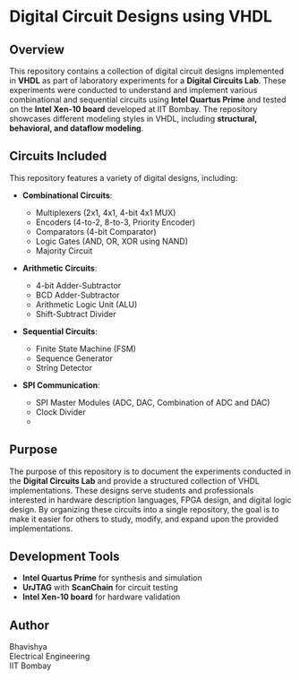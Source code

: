 # Digital Circuit Designs using VHDL

## Overview
This repository contains a collection of digital circuit designs implemented in **VHDL** as part of laboratory experiments for a **Digital Circuits Lab**. These experiments were conducted to understand and implement various combinational and sequential circuits using **Intel Quartus Prime** and tested on the **Intel Xen-10 board** developed at IIT Bombay. The repository showcases different modeling styles in VHDL, including **structural, behavioral, and dataflow modeling**.

## Circuits Included
This repository features a variety of digital designs, including:

- **Combinational Circuits**:
  - Multiplexers (2x1, 4x1, 4-bit 4x1 MUX)
  - Encoders (4-to-2, 8-to-3, Priority Encoder)
  - Comparators (4-bit Comparator)
  - Logic Gates (AND, OR, XOR using NAND)
  - Majority Circuit

- **Arithmetic Circuits**:
  - 4-bit Adder-Subtractor
  - BCD Adder-Subtractor
  - Arithmetic Logic Unit (ALU)
  - Shift-Subtract Divider

- **Sequential Circuits**:
  - Finite State Machine (FSM)
  - Sequence Generator
  - String Detector

- **SPI Communication**:
  - SPI Master Modules (ADC, DAC, Combination of ADC and DAC)
  - Clock Divider
  - 
## Purpose
The purpose of this repository is to document the experiments conducted in the **Digital Circuits Lab** and provide a structured collection of VHDL implementations. These designs serve students and professionals interested in hardware description languages, FPGA design, and digital logic design. By organizing these circuits into a single repository, the goal is to make it easier for others to study, modify, and expand upon the provided implementations.

## Development Tools
- **Intel Quartus Prime** for synthesis and simulation
- **UrJTAG** with **ScanChain** for circuit testing
- **Intel Xen-10 board** for hardware validation

## Author
Bhavishya<br/>
Electrical Engineering<br/>
IIT Bombay
